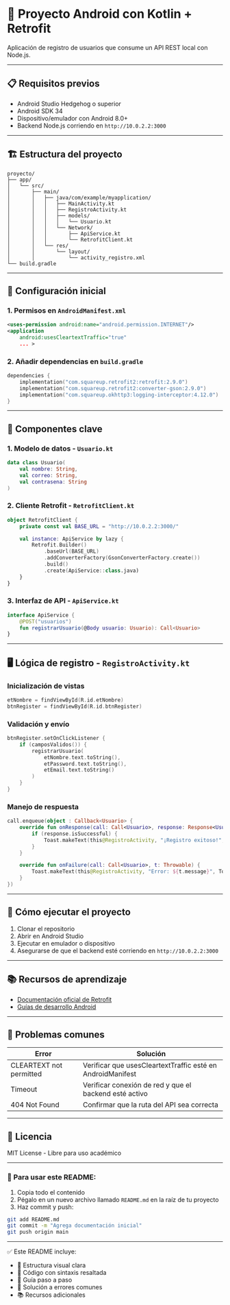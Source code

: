 # 📱 Proyecto Android con Kotlin + Retrofit

Aplicación de registro de usuarios que consume un API REST local con Node.js.

---

## 📋 Requisitos previos

- Android Studio Hedgehog o superior  
- Android SDK 34  
- Dispositivo/emulador con Android 8.0+  
- Backend Node.js corriendo en `http://10.0.2.2:3000`

---

## 🏗 Estructura del proyecto

```
proyecto/
├── app/
│   └── src/
│       ├── main/
│       │   ├── java/com/example/myapplication/
│       │   │   ├── MainActivity.kt
│       │   │   ├── RegistroActivity.kt
│       │   │   ├── models/
│       │   │   │   └── Usuario.kt
│       │   │   └── Network/
│       │   │       ├── ApiService.kt
│       │   │       └── RetrofitClient.kt
│       │   └── res/
│       │       └── layout/
│       │           └── activity_registro.xml
└── build.gradle
```

---

## 🔌 Configuración inicial

### 1. Permisos en `AndroidManifest.xml`

```xml
<uses-permission android:name="android.permission.INTERNET"/>
<application
    android:usesCleartextTraffic="true"
    ... >
```

### 2. Añadir dependencias en `build.gradle`

```kotlin
dependencies {
    implementation("com.squareup.retrofit2:retrofit:2.9.0")
    implementation("com.squareup.retrofit2:converter-gson:2.9.0")
    implementation("com.squareup.okhttp3:logging-interceptor:4.12.0")
}
```

---

## 🧩 Componentes clave

### 1. Modelo de datos - `Usuario.kt`

```kotlin
data class Usuario(
    val nombre: String,
    val correo: String,
    val contrasena: String
)
```

### 2. Cliente Retrofit - `RetrofitClient.kt`

```kotlin
object RetrofitClient {
    private const val BASE_URL = "http://10.0.2.2:3000/"

    val instance: ApiService by lazy {
        Retrofit.Builder()
            .baseUrl(BASE_URL)
            .addConverterFactory(GsonConverterFactory.create())
            .build()
            .create(ApiService::class.java)
    }
}
```

### 3. Interfaz de API - `ApiService.kt`

```kotlin
interface ApiService {
    @POST("usuarios")
    fun registrarUsuario(@Body usuario: Usuario): Call<Usuario>
}
```

---

## 🖥 Lógica de registro - `RegistroActivity.kt`

### Inicialización de vistas

```kotlin
etNombre = findViewById(R.id.etNombre)
btnRegister = findViewById(R.id.btnRegister)
```

### Validación y envío

```kotlin
btnRegister.setOnClickListener {
    if (camposValidos()) {
        registrarUsuario(
            etNombre.text.toString(),
            etPassword.text.toString(),
            etEmail.text.toString()
        )
    }
}
```

### Manejo de respuesta

```kotlin
call.enqueue(object : Callback<Usuario> {
    override fun onResponse(call: Call<Usuario>, response: Response<Usuario>) {
        if (response.isSuccessful) {
            Toast.makeText(this@RegistroActivity, "¡Registro exitoso!", Toast.LENGTH_SHORT).show()
        }
    }

    override fun onFailure(call: Call<Usuario>, t: Throwable) {
        Toast.makeText(this@RegistroActivity, "Error: ${t.message}", Toast.LENGTH_LONG).show()
    }
})
```

---

## 🚀 Cómo ejecutar el proyecto

1. Clonar el repositorio  
2. Abrir en Android Studio  
3. Ejecutar en emulador o dispositivo  
4. Asegurarse de que el backend esté corriendo en `http://10.0.2.2:3000`

---

## 📚 Recursos de aprendizaje

- [Documentación oficial de Retrofit](https://square.github.io/retrofit/)  
- [Guías de desarrollo Android](https://developer.android.com/kotlin)

---

## 🤔 Problemas comunes

| Error                        | Solución                                                      |
|-----------------------------|---------------------------------------------------------------|
| CLEARTEXT not permitted     | Verificar que usesCleartextTraffic esté en AndroidManifest    |
| Timeout                     | Verificar conexión de red y que el backend esté activo        |
| 404 Not Found               | Confirmar que la ruta del API sea correcta                    |

---

## 📝 Licencia

MIT License - Libre para uso académico

---

### 📌 Para usar este README:

1. Copia todo el contenido  
2. Pégalo en un nuevo archivo llamado `README.md` en la raíz de tu proyecto  
3. Haz commit y push:

```bash
git add README.md
git commit -m "Agrega documentación inicial"
git push origin main
```

---

✅ Este README incluye:

- 📌 Estructura visual clara  
- 🧩 Código con sintaxis resaltada  
- 🚀 Guía paso a paso  
- 🤔 Solución a errores comunes  
- 📚 Recursos adicionales  
